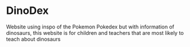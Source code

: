 # DinoDex
Website using inspo of the Pokemon Pokedex but with information of dinosaurs, this website is for children and teachers that are most likely to teach about dinosaurs  

